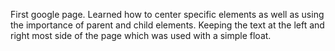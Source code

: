 First google page. Learned how to center specific elements as well as using the importance of parent and child elements. Keeping the text at the left and right most side of the page which was used with a simple float.
